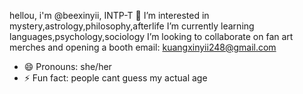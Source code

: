 hellou, i'm @beexinyii, INTP-T 
👀 I’m interested in mystery,astrology,philosophy,afterlife 
I’m currently learning languages,psychology,sociology 
I’m looking to collaborate on fan art merches and opening a booth 
email: kuangxinyii248@gmail.com
- 😄 Pronouns: she/her
- ⚡ Fun fact: people cant guess my actual age  

<!---
beexinyii/beexinyii is a ✨ special ✨ repository because its `README.md` (this file) appears on your GitHub profile.
You can click the Preview link to take a look at your changes.
--->
